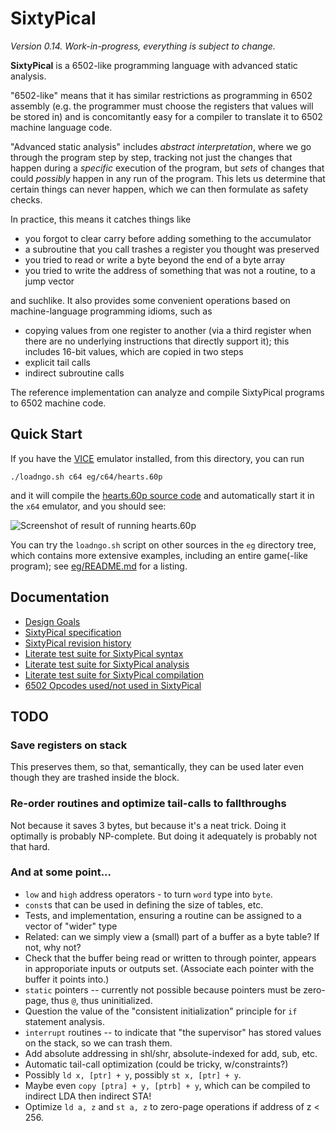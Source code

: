 SixtyPical
==========

_Version 0.14.  Work-in-progress, everything is subject to change._

**SixtyPical** is a 6502-like programming language with advanced
static analysis.

"6502-like" means that it has similar restrictions as programming
in 6502 assembly (e.g. the programmer must choose the registers that
values will be stored in) and is concomitantly easy for a compiler to
translate it to 6502 machine language code.

"Advanced static analysis" includes _abstract interpretation_, where we
go through the program step by step, tracking not just the changes that
happen during a _specific_ execution of the program, but _sets_ of changes
that could _possibly_ happen in any run of the program.  This lets us
determine that certain things can never happen, which we can then formulate
as safety checks.

In practice, this means it catches things like

*   you forgot to clear carry before adding something to the accumulator
*   a subroutine that you call trashes a register you thought was preserved
*   you tried to read or write a byte beyond the end of a byte array
*   you tried to write the address of something that was not a routine, to
    a jump vector

and suchlike.  It also provides some convenient operations based on
machine-language programming idioms, such as

*   copying values from one register to another (via a third register when
    there are no underlying instructions that directly support it); this
    includes 16-bit values, which are copied in two steps
*   explicit tail calls
*   indirect subroutine calls

The reference implementation can analyze and compile SixtyPical programs to
6502 machine code.

Quick Start
-----------

If you have the [VICE][] emulator installed, from this directory, you can run

    ./loadngo.sh c64 eg/c64/hearts.60p

and it will compile the [hearts.60p source code](eg/c64/hearts.60p) and
automatically start it in the `x64` emulator, and you should see:

![Screenshot of result of running hearts.60p](https://raw.github.com/catseye/SixtyPical/master/images/hearts.png)

You can try the `loadngo.sh` script on other sources in the `eg` directory
tree, which contains more extensive examples, including an entire
game(-like program); see [eg/README.md](eg/README.md) for a listing.

Documentation
-------------

*   [Design Goals](doc/Design%20Goals.md)
*   [SixtyPical specification](doc/SixtyPical.md)
*   [SixtyPical revision history](HISTORY.md)
*   [Literate test suite for SixtyPical syntax](tests/SixtyPical%20Syntax.md)
*   [Literate test suite for SixtyPical analysis](tests/SixtyPical%20Analysis.md)
*   [Literate test suite for SixtyPical compilation](tests/SixtyPical%20Compilation.md)
*   [6502 Opcodes used/not used in SixtyPical](doc/6502%20Opcodes.md)

TODO
----

### Save registers on stack

This preserves them, so that, semantically, they can be used later even though they
are trashed inside the block.

### Re-order routines and optimize tail-calls to fallthroughs

Not because it saves 3 bytes, but because it's a neat trick.  Doing it optimally
is probably NP-complete.  But doing it adequately is probably not that hard.

### And at some point...

*   `low` and `high` address operators - to turn `word` type into `byte`.
*   `const`s that can be used in defining the size of tables, etc.
*   Tests, and implementation, ensuring a routine can be assigned to a vector of "wider" type
*   Related: can we simply view a (small) part of a buffer as a byte table?  If not, why not?
*   Check that the buffer being read or written to through pointer, appears in approporiate inputs or outputs set.
    (Associate each pointer with the buffer it points into.)
*   `static` pointers -- currently not possible because pointers must be zero-page, thus `@`, thus uninitialized.
*   Question the value of the "consistent initialization" principle for `if` statement analysis.
*   `interrupt` routines -- to indicate that "the supervisor" has stored values on the stack, so we can trash them.
*   Add absolute addressing in shl/shr, absolute-indexed for add, sub, etc.
*   Automatic tail-call optimization (could be tricky, w/constraints?)
*   Possibly `ld x, [ptr] + y`, possibly `st x, [ptr] + y`.
*   Maybe even `copy [ptra] + y, [ptrb] + y`, which can be compiled to indirect LDA then indirect STA!
*   Optimize `ld a, z` and `st a, z` to zero-page operations if address of z < 256.

[VICE]: http://vice-emu.sourceforge.net/

